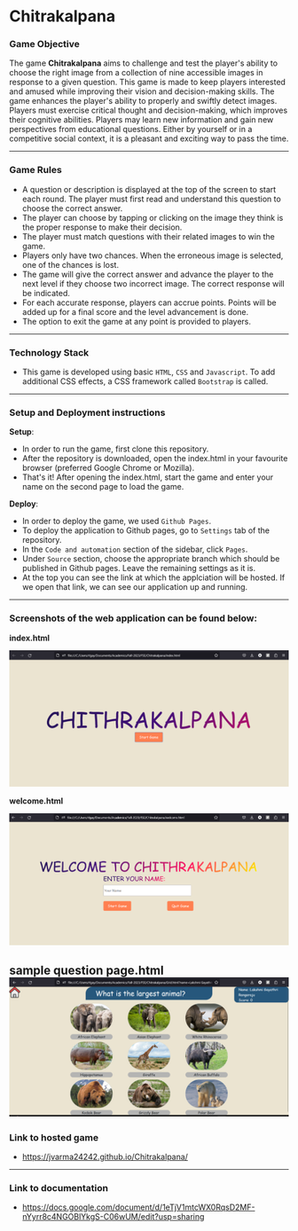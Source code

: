 # Chitrakalpana

### Game Objective
The game **Chitrakalpana** aims to challenge and test the player's ability to choose the right image from a collection of nine accessible images in response to a given question. This game is made to keep players interested and amused while improving their vision and decision-making skills. The game enhances the player's ability to properly and swiftly detect images. Players must exercise critical thought and decision-making, which improves their cognitive abilities. Players may learn new information and gain new perspectives from educational questions. Either by yourself or in a competitive social context, it is a pleasant and exciting way to pass the time.

---

### Game Rules
* A question or description is displayed at the top of the screen to start each round. The player must first read and understand this question to choose the correct answer.
* The player can choose by tapping or clicking on the image they think is the proper response to make their decision.
* The player must match questions with their related images to win the game.
* Players only have two chances. When the erroneous image is selected, one of the chances is lost.
* The game will give the correct answer and advance the player to the next level if they choose two incorrect image. The correct response will be indicated.
* For each accurate response, players can accrue points. Points will be added up for a final score and the level advancement is done.
* The option to exit the game at any point is provided to players.
  
---

### Technology Stack
* This game is developed using basic `HTML`, `CSS` and `Javascript`. To add additional CSS effects, a CSS framework called `Bootstrap` is called.

---

### Setup and Deployment instructions
**Setup**:
* In order to run the game, first clone this repository.
* After the repository is downloaded, open the index.html in your favourite browser (preferred Google Chrome or Mozilla). 
* That's it! After opening the index.html, start the game and enter your name on the second page to load the game.

**Deploy**:
* In order to deploy the game, we used `Github Pages`.
* To deploy the application to Github pages, go to `Settings` tab of the repository. 
* In the `Code and automation` section of the sidebar, click `Pages`.
* Under `Source` section, choose the appropriate branch which should be published in Github pages. Leave the remaining settings as it is. 
* At the top you can see the link at which the applciation will be hosted. If we open that link, we can see our application up and running.

---
### Screenshots of the web application can be found below:
**index.html**

![alt text](https://github.com/Jvarma24242/Chitrakalpana/blob/main/indexPage.png)

**welcome.html**

![alt text](https://github.com/Jvarma24242/Chitrakalpana/blob/main/welcom_page.png)

**sample question page.html**
![alt text](https://github.com/Jvarma24242/Chitrakalpana/blob/main/sample_question_page.png)
---

### Link to hosted game

* https://jvarma24242.github.io/Chitrakalpana/

---
### Link to documentation

* https://docs.google.com/document/d/1eTjV1mtcWX0RqsD2MF-nYyrr8c4NGOBlYkgS-C06wUM/edit?usp=sharing
